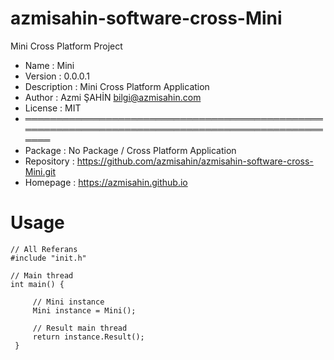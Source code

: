 # azmisahin-software-cross-Mini
Mini Cross Platform Project

* Name          :   Mini
* Version       :   0.0.0.1
* Description   :   Mini Cross Platform Application
* Author        :   Azmi ŞAHİN <bilgi@azmisahin.com>
* License       :   MIT
* ════════════════════════════════════════════════════════════════════════════════════════════════════
* Package       :   No Package / Cross Platform Application
* Repository    :   https://github.com/azmisahin/azmisahin-software-cross-Mini.git
* Homepage      :   https://azmisahin.github.io

# Usage

```
// All Referans
#include "init.h"

// Main thread
int main() {

     // Mini instance
     Mini instance = Mini();

     // Result main thread
     return instance.Result();
 }
 ```
